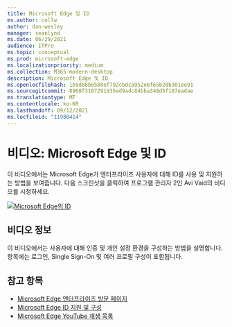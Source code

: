 ```yaml
---
title: Microsoft Edge 및 ID
ms.author: collw
author: dan-wesley
manager: seanlynd
ms.date: 06/29/2021
audience: ITPro
ms.topic: conceptual
ms.prod: microsoft-edge
ms.localizationpriority: medium
ms.collection: M365-modern-desktop
description: Microsoft Edge 및 ID
ms.openlocfilehash: 1b9d88b0580ef792cbdca952e6f65b20b301ee91
ms.sourcegitcommit: 8968f3107291935ed9adc84bba348d5f187eadae
ms.translationtype: MT
ms.contentlocale: ko-KR
ms.lasthandoff: 09/12/2021
ms.locfileid: "11980414"
---
```

# <a name="video-microsoft-edge-and-identity"></a>비디오: Microsoft Edge 및 ID

이 비디오에서는 Microsoft Edge가 엔터프라이즈 사용자에 대해 ID를 사용 및 지원하는 방법을 보여줍니다. 다음 스크린샷을 클릭하여 프로그램 관리자 2인 Avi Vaid의 비디오를 시청하세요.

[![Microsoft Edge의 ID](media/microsoft-edge-video-identity/0.png)](http://www.youtube.com/watch?v=8lRUKhR7ipA "Identity in Microsoft Edge")

## <a name="about-the-video"></a>비디오 정보

이 비디오에서는 사용자에 대해 인증 및 개인 설정 환경을 구성하는 방법을 설명합니다. 항목에는 로그인, Single Sign-On 및 여러 프로필 구성이 포함됩니다.

## <a name="see-also"></a>참고 항목

- [Microsoft Edge 엔터프라이즈 방문 페이지](https://aka.ms/EdgeEnterprise)
- [Microsoft Edge ID 지원 및 구성](microsoft-edge-security-identity.md)
- [Microsoft Edge YouTube 재생 목록](https://www.youtube.com/playlist?list=PLXtHYVsvn_b-uXh1tMeYpT-0iD8tD3tFy)

